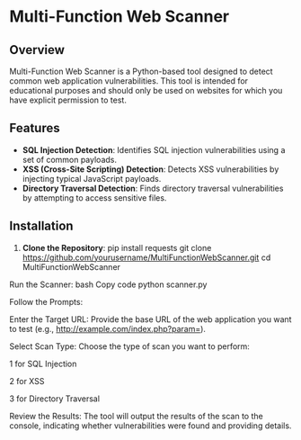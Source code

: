 # Multi-Function Web Scanner

## Overview
Multi-Function Web Scanner is a Python-based tool designed to detect common web application vulnerabilities. This tool is intended for educational purposes and should only be used on websites for which you have explicit permission to test.

## Features
- **SQL Injection Detection**: Identifies SQL injection vulnerabilities using a set of common payloads.
- **XSS (Cross-Site Scripting) Detection**: Detects XSS vulnerabilities by injecting typical JavaScript payloads.
- **Directory Traversal Detection**: Finds directory traversal vulnerabilities by attempting to access sensitive files.

## Installation
1. **Clone the Repository**:
pip install requests
   git clone https://github.com/yourusername/MultiFunctionWebScanner.git
   cd MultiFunctionWebScanner

Run the Scanner:
bash
Copy code
python scanner.py

Follow the Prompts:

Enter the Target URL: Provide the base URL of the web application you want to test (e.g., http://example.com/index.php?param=).

Select Scan Type: Choose the type of scan you want to perform:

1 for SQL Injection

2 for XSS

3 for Directory Traversal

Review the Results: The tool will output the results of the scan to the console, indicating whether vulnerabilities were found and providing details.
